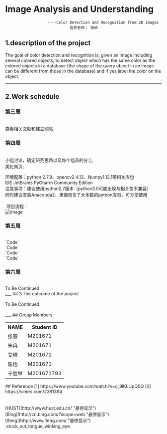 # Image Analysis and Understanding    

                       ----Color Detection and Recognition from 2D images     
                                 指导老师： 杨欣     


## 1.description of the project
   The  goal  of  color  detection  and  recognition  is,  given  an  image  including  several 
colored  objects,  to  detect  object  which has the same  color  as  the colored  objects  in a 
database  (the shape of the  query object  in an image can be different from those in the 
database)  and if yes label  the  color  on the object.
***
## 2.Work schedule
### 第三周    
<br />
    查看相关文献和建立网站
<br />

### 第四周
<br />
 小组讨论，确定研究思路以及每个组员的分工;<br>
 美化网页;<br>   
   
   环境配置：python 2.7.9、opencv2.4.13、Numpy1.12.1等相关库包<br>
   IDE JetBrains PyCharm Community Edition  <br>
   注意事项：建议使用python2.7版本（python3.0可能出现与相关包不兼容）<br>
	    同时建议安装Anaconda2，里面包含了大多数的python库包，可方便使用 <br>     
  项目流程：  <br>
   ![image](HUST2016/HUST2016.github.io/images/1.png)
<br />

### 第五周
<br />
`Code`<br>`Code`<br> `Code`<br>`Code`
<br />

### 第六周
<br />
   To Be Continued
<br />
___
## 3.The outcome of the project
<br />
<br />
   To Be Continued
<br />
<br />
___
## Group Members
<div>
    <table border="0">
      <tr>
        <th>NAME</th>
        <th>Student ID</th>
      </tr>
      <tr>
        <td>张蓥 </td>
        <td>M201671 </td>
      </tr>
      <tr>
        <td>朱冉 </td>
        <td>M201671 </td>
      </tr>
      <tr>
        <td>艾维 </td>
        <td>M201671 </td>
      </tr>
      <tr>
        <td>陈怡 </td>
        <td>M201671 </td>
      </tr>
      <tr>
        <td>于胜举 </td>
        <td>M201671793  </td>
      </tr>      
    </table>
</div>         
## Reference
  [1] https://www.youtube.com/watch?v=o_9lKLUpQSQ  
  [2] https://vimeo.com/2381394<br  >  
  <br>
  <br>
  [HUST](http://www.hust.edu.cn/  "悬停显示")<br>
  [Bing](http://cn.bing.com/?scope=web "悬停显示")<br>
  [Ifeng](http://www.ifeng.com/  "悬停显示")<br>
  :stuck_out_tongue_winking_eye: <br>
